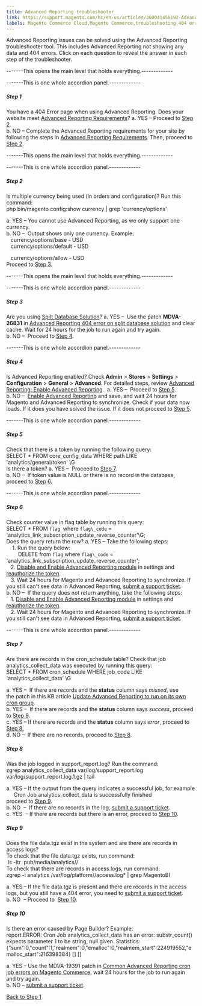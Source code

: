```yaml
---
title: Advanced Reporting troubleshooter
link: https://support.magento.com/hc/en-us/articles/360041456192-Advanced-Reporting-troubleshooter
labels: Magento Commerce Cloud,Magento Commerce,troubleshooting,404 error,Advanced Reporting,2.3.x,2.4
---
```


Advanced Reporting issues can be solved using the Advanced Reporting troubleshooter tool. This includes Advanced Reporting not showing any data and 404 errors. Click on each question to reveal the answer in each step of the troubleshooter.

-------This opens the main level that holds everything.-------------

-------This is one whole accordion panel.-------------

##### Step 1

You have a 404 Error page when using Advanced Reporting. Does your website meet [Advanced Reporting Requirements](https://docs.magento.com/user-guide/reports/advanced-reporting.html#requirements)?
a. YES – Proceed to [Step 2](#zd-accordion-2).  
 b. NO – Complete the Advanced Reporting requirements for your site by following the steps in [Advanced Reporting Requirements](https://docs.magento.com/user-guide/reports/advanced-reporting.html#requirements). Then, proceed to [Step 2](#zd-accordion-2).

-------This opens the main level that holds everything.-------------

-------This is one whole accordion panel.-------------

##### Step 2

Is multiple currency being used (in orders and configuration)? Run this command:  
 php bin/magento config:show currency | grep 'currency/options'

a. YES – You cannot use Advanced Reporting, as we only support one currency.   
 b. NO –  Output shows only one currency. Example:  
    currency/options/base - USD  
    currency/options/default - USD
  
    currency/options/allow - USD  
 Proceed to [Step 3](#zd-accordion-3).

-------This opens the main level that holds everything.-------------

-------This is one whole accordion panel.-------------

##### Step 3

Are you using [Spilt Database Solution](https://devdocs.magento.com/guides/v2.3/config-guide/multi-master/multi-master.html)?
a. YES –  Use the patch **MDVA-26831** in [Advanced Reporting 404 error on split database solution](https://support.magento.com/hc/en-us/articles/360044725072-Advanced-Reporting-404-error-on-split-database-solution) and clear cache. Wait for 24 hours for the job to run again and try again.  
 b. NO –  Proceed to [Step 4](#zd-accordion-4).

-------This is one whole accordion panel.-------------

##### Step 4

Is Advanced Reporting enabled? Check **Admin** > **Stores** > **Settings** > **Configuration** > **General** > **Advanced**. For detailed steps, review [Advanced Reporting: Enable Advanced Reporting](https://docs.magento.com/user-guide/reports/advanced-reporting.html#step-1-enable-advanced-reporting). 
a. YES –  Proceed to [Step 5](#zd-accordion-5).  
 b. NO –  [Enable Advanced Reporting](https://docs.magento.com/user-guide/reports/advanced-reporting.html#step-1-enable-advanced-reporting) and save, and wait 24 hours for Magento and Advanced Reporting to synchronize. Check if your data now loads. If it does you have solved the issue. If it does not proceed to [Step 5](#zd-accordion-5).

-------This is one whole accordion panel.-------------

##### Step 5

Check that there is a token by running the following query:   
 SELECT * FROM core\_config\_data WHERE path LIKE 'analytics/general/token' \G  
Is there a token?
a. YES –  Proceed to [Step 7](#zd-accordion-7).   
 b. NO –  If token value is NULL or there is no record in the database, proceed to [Step 6](#zd-accordion-6).

-------This is one whole accordion panel.-------------

##### Step 6

Check counter value in flag table by running this query:  
  SELECT * FROM `flag`  where `flag\_code` = 'analytics\_link\_subscription\_update\_reverse\_counter'\G;  
 Does the query return the row?
a. YES – Take the following steps:  
     1. Run the query below:  
         DELETE from `flag` where
 `flag\_code` =  'analytics\_link\_subscription\_update\_reverse\_counter';  
    2. [Disable and Enable Advanced Reporting module](https://docs.magento.com/user-guide/reports/advanced-reporting.html#step-1-enable-advanced-reporting) in settings and [reauthorize the token](https://docs.magento.com/user-guide/reports/advanced-reporting.html#verify-that-the-integration-is-active).  
    3. Wait 24 hours for Magento and Advanced Reporting to synchronize. If you still can't see data in Advanced Reporting, [submit a support ticket](https://support.magento.com/hc/en-us/articles/360019088251).   
 b. NO –  If the query does not return anything, take the following steps:  
    1. [Disable and Enable Advanced Reporting module](https://docs.magento.com/user-guide/reports/advanced-reporting.html#step-1-enable-advanced-reporting) in settings and [reauthorize the token](https://docs.magento.com/user-guide/reports/advanced-reporting.html#verify-that-the-integration-is-active).  
    2. Wait 24 hours for Magento and Advanced Reporting to synchronize. If you still can't see data in Advanced Reporting, [submit a support ticket](https://support.magento.com/hc/en-us/articles/360019088251).

-------This is one whole accordion panel.-------------

##### Step 7

Are there are records in the cron\_schedule table? Check that job analytics\_collect\_data was executed by running this query:  
 SELECT * FROM cron\_schedule WHERE job\_code LIKE 'analytics\_collect\_data' \G

a. YES –  If there are records and the **status** column says *missed*, use the patch in this KB article [Update Advanced Reporting to run on its own cron group](https://support.magento.com/hc/en-us/articles/360037681092).   
 b. YES –  If there are records and the **status** column says *success*, proceed to [Step 9](#zd-accordion-9).   
 c. YES – If there are records and the **status** column says *error*, proceed to [Step 8.](#zd-accordion-8)  
 d. NO –  If there are no records, proceed to [Step 8](#zd-accordion-8).

##### Step 8

Was the job logged in support\_report.log? Run the command:   
 zgrep
 analytics\_collect\_data var/log/support\_report.log var/log/support\_report.log.1.gz
 | tail

a. YES – If the output from the query indicates a successful job, for example  
      Cron
 Job analytics\_collect\_data is successfully finished  
 proceed to [Step 9](#zd-accordion-9).   
 b. NO  –  If there are no records in the log, [submit a support ticket](https://support.magento.com/hc/en-us/articles/360019088251).  
 c. YES  – If there are records but there is an error, proceed to [Step 10](#zd-accordion-10).

##### Step 9

Does the file data.tgz exist in the system and are there are records in access logs?  
 To check that the file data.tgz exists, run command:  
  ls
 -ltr  pub/media/analytics/<there should be a directory with
 hash name>/  
 To check that there are records in access.logs, run command:  
 zgrep -i analytics /var/log/platform/<PATH to access log>/access.log* | grep MagentoBI

a. YES – If the file data.tgz is present and there are records in the access logs, but you still have a 404 error, you need to [submit a support ticket](https://support.magento.com/hc/en-us/articles/360019088251).  
 b. NO  – Proceed to  [Step 10](#zd-accordion-10).

##### Step 10

Is there an error caused by Page Builder? Example:  
 report.ERROR: Cron Job analytics\_collect\_data has an error: substr\_count() expects parameter 1 to be string, null given. Statistics: {"sum":0,"count":1,"realmem":0,"emalloc":0,"realmem\_start":224919552,"emalloc\_start":216398384} [] []

a. YES – Use the MDVA-19391 patch in [Common Advanced Reporting cron job errors on Magento Commerce](https://support.magento.com/hc/en-us/articles/360044350992), wait 24 hours for the job to run again and try again.   
 b. NO – [submit a support ticket](https://support.magento.com/hc/en-us/articles/360019088251).

[Back to Step 1](#zd-accordion-1)

